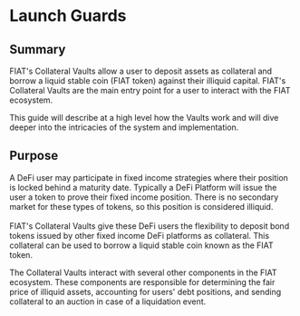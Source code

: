 # Launch Guards

## Summary

FIAT's Collateral Vaults allow a user to deposit assets as collateral and borrow a liquid stable coin (FIAT token) against their illiquid capital. FIAT's Collateral Vaults are the main entry point for a user to interact with the FIAT ecosystem.

This guide will describe at a high level how the Vaults work and will dive deeper into the intricacies of the system and implementation.

## Purpose

A DeFi user may participate in fixed income strategies where their position is locked behind a maturity date. Typically a DeFi Platform will issue the user a token to prove their fixed income position. There is no secondary market for these types of tokens, so this position is considered illiquid. \
\
FIAT's Collateral Vaults give these DeFi users the flexibility to deposit bond tokens issued by other fixed income DeFi platforms as collateral. This collateral can be used to borrow a liquid stable coin known as the FIAT token.

The Collateral Vaults interact with several other components in the FIAT ecosystem. These components are responsible for determining the fair price of illiquid assets, accounting for users' debt positions, and sending collateral to an auction in case of a liquidation event.

